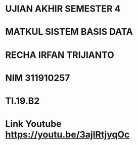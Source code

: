 # UJIAN AKHIR SEMESTER 4 
# MATKUL SISTEM BASIS DATA 
# RECHA IRFAN TRIJIANTO
# NIM 311910257
# TI.19.B2 
# Link Youtube https://youtu.be/3ajlRtjyqOc



